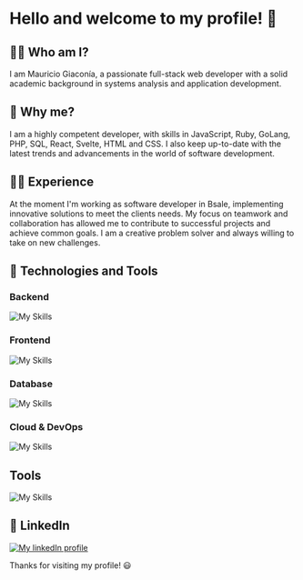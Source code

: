 # **Hello and welcome to my profile!** :wave:

## 👨‍💻 Who am I?

I am Mauricio Giaconía, a passionate full-stack web developer with a solid academic background in systems analysis and application development.

## 💪 Why me?

I am a highly competent developer, with skills in JavaScript, Ruby, GoLang, PHP, SQL, React, Svelte, HTML and CSS. I also keep up-to-date with the latest trends and advancements in the world of software development.

## 👨‍💼 Experience

At the moment I'm working as software developer in Bsale, implementing innovative solutions to meet the clients needs. My focus on teamwork and collaboration has allowed me to contribute to successful projects and achieve common goals. I am a creative problem solver and always willing to take on new challenges.


## 🧱 Technologies and Tools

### Backend </br> 
![My Skills](https://skillicons.dev/icons?i=golang,nodejs,ruby,express,rabbitmq) </br>

### Frontend </br>  
![My Skills](https://skillicons.dev/icons?i=js,ts,react,svelte,tailwind,redux,html,css) </br>

### Database </br>  
![My Skills](https://skillicons.dev/icons?i=postgres,mysql,mongo,redis) </br>

### Cloud & DevOps </br>  
![My Skills](https://skillicons.dev/icons?i=aws,firebase,github,docker) </br>

## Tools</br> 
![My Skills](https://skillicons.dev/icons?i=git,postman)

## 📌 LinkedIn

[![My linkedIn profile](https://skillicons.dev/icons?i=linkedin)](https://www.linkedin.com/in/mauricio-giaconia/)

Thanks for visiting my profile! 😃
